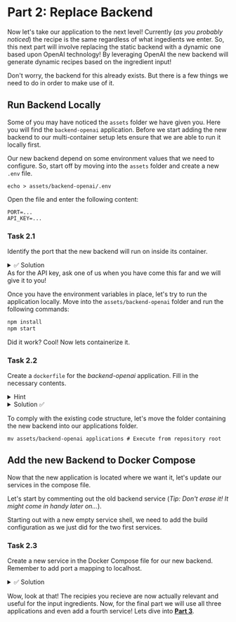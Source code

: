 # Part 2: Replace Backend

Now let's take our application to the next level! Currently (_as you probably noticed_) the recipe is the same regardless of what ingedients we enter. So, this next part will involve replacing the static backend with a dynamic one based upon OpenAI technology! By leveraging OpenAI the new backend will generate dynamic recipes based on the ingredient input!

Don't worry, the backend for this already exists. But there is a few things we need to do in order to make use of it.

## Run Backend Locally

Some of you may have noticed the `assets` folder we have given you. Here you will find the `backend-openai` application. Before we start adding the new backend to our multi-container setup lets ensure that we are able to run it locally first.

Our new backend depend on some environment values that we need to configure. So, start off by moving into the `assets` folder and create a new `.env` file.

```shell
echo > assets/backend-openai/.env
```

Open the file and enter the following content:

```env
PORT=...
API_KEY=...
```

### Task 2.1

Identify the port that the new backend will run on inside its container.

<details>
<summary>✅ Solution</summary>
If you managed to locate the dockerfile you should there be able to see the exposed port.

<details>
<summary>Did you not find it? </summary>
Here it is:

```docker
EXPOSE 8080
```

</details>

</details>
As for the API key, ask one of us when you have come this far and we will give it to you!

Once you have the environment variables in place, let's try to run the application locally. Move into the `assets/backend-openai` folder and run the following commands:

```bash
npm install
npm start
```

Did it work? Cool! Now lets containerize it.

### Task 2.2

Create a `dockerfile` for the _backend-openai_ application. Fill in the necessary contents.

<details>
<summary>Hint</summary>
You can copy the dockerfile for the static backend and reuse it, only a few adjustments is actually necessary.
</details>

<details>
<summary>Solution ✅</summary>
Your file should now look like this:

```docker

FROM node:16-alpine

WORKDIR /app

COPY . .

WORKDIR /app/backend

RUN npm install

EXPOSE 8080

CMD [ "npm", "start" ]

```

</details>

To comply with the existing code structure, let's move the folder containing the new backend into our applications folder.

```shell
mv assets/backend-openai applications # Execute from repository root
```

## Add the new Backend to Docker Compose

Now that the new application is located where we want it, let's update our services in the compose file.

Let's start by commenting out the old backend service (_Tip: Don't erase it! It might come in handy later on..._).

Starting out with a new empty service shell, we need to add the build configuration as we just did for the two first services.

### Task 2.3

Create a new service in the Docker Compose file for our new backend. Remember to add port a mapping to localhost.

<details>
<summary>✅ Solution</summary>
The new service configuration should look something like this:

```yml
backend-openai:
  container_name: codepub-container-workshop-backend-openai
  build:
    dockerfile: backend-openai.dockerfile
    context: applications/backend-openai/
  ports:
    - "8080:8080"
```

</details>

Wow, look at that! The recipies you recieve are now actually relevant and useful for the input ingredients.
Now, for the final part we will use all three applications and even add a fourth service! Lets dive into **[Part 3](../03-proxy-server/README.md)**.
